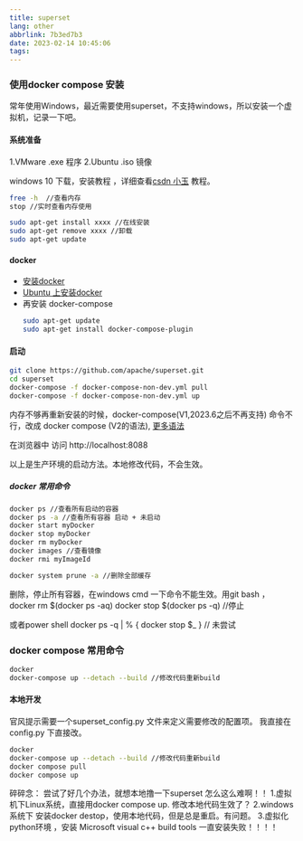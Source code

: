 ```yaml
---
title: superset 
lang: other
abbrlink: 7b3ed7b3
date: 2023-02-14 10:45:06
tags:
---
```



### 使用docker compose 安装
常年使用Windows，最近需要使用superset，不支持windows，所以安装一个虚拟机，记录一下吧。
#### 系统准备 

1.VMware .exe 程序
2.Ubuntu .iso 镜像

windows 10 下载，安装教程 ，详细查看[csdn 小玉](https://blog.csdn.net/weixin_43525386/article/details/108920902) 教程。

```bash
free -h  //查看内存
stop //实时查看内存使用

sudo apt-get install xxxx //在线安装
sudo apt-get remove xxxx //卸载
sudo apt-get update 

```

#### docker
+ [安装docker](https://docs.docker.com/engine/install/)
+ [Ubuntu 上安装docker](https://docs.docker.com/engine/install/ubuntu/)
+ 再安装 docker-compose
    ```bash
    sudo apt-get update
    sudo apt-get install docker-compose-plugin
    ```


#### 启动

```bash
git clone https://github.com/apache/superset.git 
cd superset
docker-compose -f docker-compose-non-dev.yml pull
docker-compose -f docker-compose-non-dev.yml up
```
内存不够再重新安装的时候，docker-compose(V1,2023.6之后不再支持) 命令不行，改成 docker compose (V2的语法), [更多语法](https://docs.docker.com/compose/reference/)

 在浏览器中 访问  http://localhost:8088 

 以上是生产环境的启动方法。本地修改代码，不会生效。


##### docker 常用命令
```bash
docker ps //查看所有启动的容器
docker ps -a //查看所有容器 启动 + 未启动
docker start myDocker
docker stop myDocker
docker rm myDocker
docker images //查看镜像
docker rmi myImageId 

docker system prune -a //删除全部缓存 
```

删除，停止所有容器，在windows cmd 一下命令不能生效。用git bash ，
docker rm $(docker ps -aq)
docker stop $(docker ps -q) //停止

或者power shell docker ps -q | % { docker stop $_ } // 未尝试

### docker compose 常用命令

```bash
docker 
docker-compose up --detach --build //修改代码重新build
```

#### 本地开发

官风提示需要一个superset_config.py 文件来定义需要修改的配置项。
我直接在config.py 下直接改。

```bash
docker 
docker-compose up --detach --build //修改代码重新build
docker compose pull 
docker compose up 

```

碎碎念：
尝试了好几个办法，就想本地撸一下superset 怎么这么难啊！！ 
1.虚拟机下Linux系统，直接用docker compose up. 修改本地代码生效了？
2.windows系统下  安装docker destop，使用本地代码，但是总是重启。有问题。
3.虚拟化python环境 ，安装 Microsoft visual c++ build tools 一直安装失败！！！！











